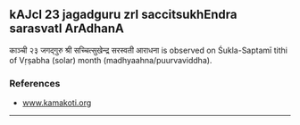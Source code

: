 ## kAJcI 23 jagadguru zrI saccitsukhEndra sarasvatI ArAdhanA

काञ्ची २३ जगद्गुरु श्री सच्चित्सुखेन्द्र सरस्वती आराधना is observed on Śukla-Saptamī tithi of Vṛṣabha (solar) month (madhyaahna/puurvaviddha).


### References
* www.kamakoti.org

---
